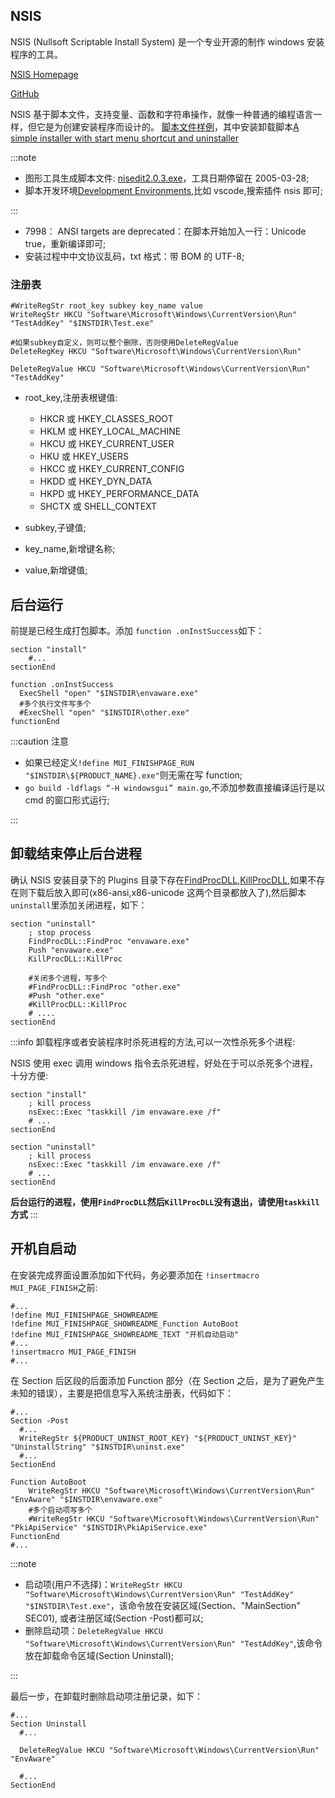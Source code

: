 ## NSIS

NSIS (Nullsoft Scriptable Install System) 是一个专业开源的制作 windows 安装程序的工具。

[NSIS Homepage](https://nsis.sourceforge.io/Main_Page)

[GitHub](https://github.com/kichik/nsis)

NSIS 基于脚本文件，支持变量、函数和字符串操作，就像一种普通的编程语言一样，但它是为创建安装程序而设计的。
[脚本文件样例](https://nsis.sourceforge.io/Category:Code_Examples)，其中安装卸载脚本[A simple installer with start menu shortcut and uninstaller](https://nsis.sourceforge.io/A_simple_installer_with_start_menu_shortcut_and_uninstaller)

:::note

- 图形工具生成脚本文件: [nisedit2.0.3.exe](https://sourceforge.net/projects/hmne/files/HM%20NIS%20Edit/2.0.3/)，工具日期停留在 2005-03-28;
- 脚本开发环境[Development Environments](https://nsis.sourceforge.io/Category:Development_Environments),比如 vscode,搜索插件 nsis 即可;

:::

- 7998： ANSI targets are deprecated：在脚本开始加入一行：Unicode true，重新编译即可;
- 安装过程中中文协议乱码，txt 格式：带 BOM 的 UTF-8;

### 注册表

```log
#WriteRegStr root_key subkey key_name value
WriteRegStr HKCU "Software\Microsoft\Windows\CurrentVersion\Run" "TestAddKey" "$INSTDIR\Test.exe"

#如果subkey自定义，则可以整个删除，否则使用DeleteRegValue
DeleteRegKey HKCU "Software\Microsoft\Windows\CurrentVersion\Run"

DeleteRegValue HKCU "Software\Microsoft\Windows\CurrentVersion\Run" "TestAddKey"
```

- root_key,注册表根键值:

  - HKCR 或 HKEY_CLASSES_ROOT
  - HKLM 或 HKEY_LOCAL_MACHINE
  - HKCU 或 HKEY_CURRENT_USER
  - HKU 或 HKEY_USERS
  - HKCC 或 HKEY_CURRENT_CONFIG
  - HKDD 或 HKEY_DYN_DATA
  - HKPD 或 HKEY_PERFORMANCE_DATA
  - SHCTX 或 SHELL_CONTEXT

- subkey,子键值;
- key_name,新增键名称;
- value,新增键值;

## 后台运行

前提是已经生成打包脚本。添加 `function .onInstSuccess`如下：

```log
section "install"
	#...
sectionEnd

function .onInstSuccess
  ExecShell "open" "$INSTDIR\envaware.exe"
  #多个执行文件写多个
  #ExecShell "open" "$INSTDIR\other.exe"
functionEnd
```

:::caution 注意

- 如果已经定义`!define MUI_FINISHPAGE_RUN "$INSTDIR\${PRODUCT_NAME}.exe"`则无需在写 function;
- `go build -ldflags “-H windowsgui” main.go`,不添加参数直接编译运行是以 cmd 的窗口形式运行;

:::

## 卸载结束停止后台进程

确认 NSIS 安装目录下的 Plugins 目录下存在[FindProcDLL](https://nsis.sourceforge.io/FindProcDLL_plug-in),[KillProcDLL](https://nsis.sourceforge.io/KillProcDLL_plug-in),如果不存在则下载后放入即可(x86-ansi,x86-unicode 这两个目录都放入了),然后脚本`uninstall`里添加关闭进程，如下：

```log
section "uninstall"
	; stop process
	FindProcDLL::FindProc "envaware.exe"
	Push "envaware.exe"
	KillProcDLL::KillProc

    #关闭多个进程，写多个
	#FindProcDLL::FindProc "other.exe"
	#Push "other.exe"
	#KillProcDLL::KillProc
	# ....
sectionEnd
```

:::info
卸载程序或者安装程序时杀死进程的方法,可以一次性杀死多个进程:

NSIS 使用 exec 调用 windows 指令去杀死进程，好处在于可以杀死多个进程，十分方便:

```log
section "install"
    ; kill process
	nsExec::Exec "taskkill /im envaware.exe /f"
	# ...
sectionEnd

section "uninstall"
	; kill process
	nsExec::Exec "taskkill /im envaware.exe /f"
	# ...
sectionEnd
```

**后台运行的进程，使用`FindProcDLL`然后`KillProcDLL`没有退出，请使用`taskkill`方式**
:::

## 开机自启动

在安装完成界面设置添加如下代码，务必要添加在 `!insertmacro MUI_PAGE_FINISH`之前:

```log
#...
!define MUI_FINISHPAGE_SHOWREADME
!define MUI_FINISHPAGE_SHOWREADME_Function AutoBoot
!define MUI_FINISHPAGE_SHOWREADME_TEXT "开机自动启动"
#...
!insertmacro MUI_PAGE_FINISH
#...
```

在 Section 后区段的后面添加 Function 部分（在 Section 之后，是为了避免产生未知的错误），主要是把信息写入系统注册表，代码如下：

```log
#...
Section -Post
  #...
  WriteRegStr ${PRODUCT_UNINST_ROOT_KEY} "${PRODUCT_UNINST_KEY}" "UninstallString" "$INSTDIR\uninst.exe"
  #...
SectionEnd

Function AutoBoot
    WriteRegStr HKCU "Software\Microsoft\Windows\CurrentVersion\Run" "EnvAware" "$INSTDIR\envaware.exe"
    #多个启动项写多个
    #WriteRegStr HKCU "Software\Microsoft\Windows\CurrentVersion\Run" "PkiApiService" "$INSTDIR\PkiApiService.exe"
FunctionEnd
#...
```

:::note

- 启动项(用户不选择)：`WriteRegStr HKCU "Software\Microsoft\Windows\CurrentVersion\Run" "TestAddKey" "$INSTDIR\Test.exe"`，该命令放在安装区域(Section、"MainSection" SEC01), 或者注册区域(Section -Post)都可以;
- 删除启动项：`DeleteRegValue HKCU "Software\Microsoft\Windows\CurrentVersion\Run" "TestAddKey"`,该命令放在卸载命令区域(Section Uninstall);

:::

最后一步，在卸载时删除启动项注册记录，如下：

```log
#...
Section Uninstall
  #...

  DeleteRegValue HKCU "Software\Microsoft\Windows\CurrentVersion\Run" "EnvAware"

  #...
SectionEnd
```
